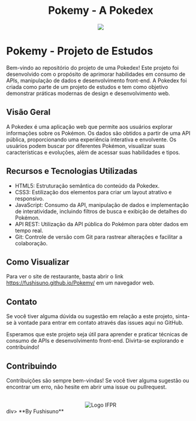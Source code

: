 <h1 align='center'> Pokemy - A Pokedex </h1>
<div align='center'>
  <img src='https://hips.hearstapps.com/digitalspyuk.cdnds.net/16/38/1474300837-pikachu-eevee.gif'>
</div>


# Pokemy - Projeto de Estudos

Bem-vindo ao repositório do projeto de uma Pokedex! Este projeto foi desenvolvido com o propósito de aprimorar habilidades em consumo de APIs, manipulação de dados e desenvolvimento front-end. A Pokedex foi criada como parte de um projeto de estudos e tem como objetivo demonstrar práticas modernas de design e desenvolvimento web.

## Visão Geral

A Pokedex é uma aplicação web que permite aos usuários explorar informações sobre os Pokémon. Os dados são obtidos a partir de uma API pública, proporcionando uma experiência interativa e envolvente. Os usuários podem buscar por diferentes Pokémon, visualizar suas características e evoluções, além de acessar suas habilidades e tipos.

## Recursos e Tecnologias Utilizadas
-   HTML5: Estruturação semântica do conteúdo da Pokedex.
-   CSS3: Estilização dos elementos para criar um layout atrativo e responsivo.
-   JavaScript: Consumo da API, manipulação de dados e implementação de interatividade, incluindo filtros de busca e exibição de detalhes do Pokémon.
-   API REST: Utilização da API pública do Pokémon para obter dados em tempo real.
-   Git: Controle de versão com Git para rastrear alterações e facilitar a colaboração.


## Como Visualizar

Para ver o site de restaurante, basta abrir o link https://fushisuno.github.io/Pokemy/ em um navegador web.

## Contato

Se você tiver alguma dúvida ou sugestão em relação a este projeto, sinta-se à vontade para entrar em contato através das issues aqui no GitHub.

Esperamos que este projeto seja útil para aprender e praticar técnicas de consumo de APIs e desenvolvimento front-end. Divirta-se explorando e contribuindo!

## Contribuindo

Contribuições são sempre bem-vindas! Se você tiver alguma sugestão ou encontrar um erro, não hesite em abrir uma issue ou pullrequest.

<br>

<div align="center">
  <img src="https://seeklogo.com/images/I/instituto-federal-do-parana-logo-BF04AAA077-seeklogo.com.png" alt="Logo IFPR">
</div>div>
**By Fushisuno**
